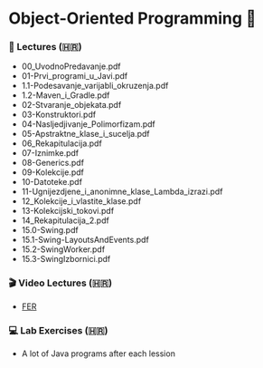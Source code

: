 # Object-Oriented Programming 📂

### 📘 Lectures (🇭🇷)
- 00_UvodnoPredavanje.pdf
- 01-Prvi_programi_u_Javi.pdf
- 1.1-Podesavanje_varijabli_okruzenja.pdf
- 1.2-Maven_i_Gradle.pdf
- 02-Stvaranje_objekata.pdf
- 03-Konstruktori.pdf
- 04-Nasljedjivanje_Polimorfizam.pdf
- 05-Apstraktne_klase_i_sucelja.pdf
- 06_Rekapitulacija.pdf
- 07-Iznimke.pdf
- 08-Generics.pdf
- 09-Kolekcije.pdf
- 10-Datoteke.pdf
- 11-Ugnijezdjene_i_anonimne_klase_Lambda_izrazi.pdf
- 12_Kolekcije_i_vlastite_klase.pdf
- 13-Kolekcijski_tokovi.pdf
- 14_Rekapitulacija_2.pdf
- 15.0-Swing.pdf
- 15.1-Swing-LayoutsAndEvents.pdf
- 15.2-SwingWorker.pdf
- 15.3-SwingIzbornici.pdf

### 🎬 Video Lectures (🇭🇷)
- [FER](https://www.youtube.com/watch?v=FEqUIVeD00w&list=PLRFTXn5ZdqaNoE6E6CdWR2ltnX-lo8bfB)

### 💻 Lab Exercises (🇭🇷)
- A lot of Java programs after each lession 